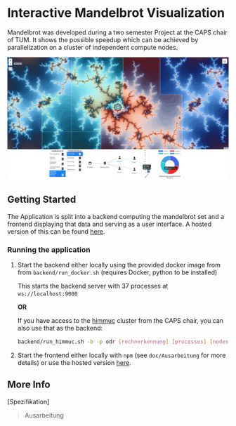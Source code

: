 # Interactive Mandelbrot Visualization

Mandelbrot was developed during a two semester Project at the CAPS chair of TUM.
It shows the possible speedup which can be achieved by parallelization on a cluster of independent compute nodes.

![User Interface Screenshot](images/ui.jpg)

## Getting Started

The Application is split into a backend computing the mandelbrot set and a frontend displaying that data and serving as a user interface.
A hosted version of this can be found
[here](https://eragp.github.io/mandelbrot/).

### Running the application

1.  Start the backend either locally using the provided docker image from from `backend/run_docker.sh`
    (requires Docker, python to be installed)

    This starts the backend server with 37 processes at `ws://localhost:9000`

    **OR**

    If you have access to the [himmuc](https://www.caps.in.tum.de/himmuc/) cluster from the CAPS chair, you can also use that as the backend:

    ```bash
    backend/run_himmuc.sh -b -p odr [rechnerkennung] [processes] [nodes]
    ```

2.  Start the frontend either locally with `npm` (see `doc/Ausarbeitung` for more details) or use the hosted version
    [here](https://eragp.github.io/mandelbrot/).

## More Info

[Spezifikation]

> Ausarbeitung

```

```
